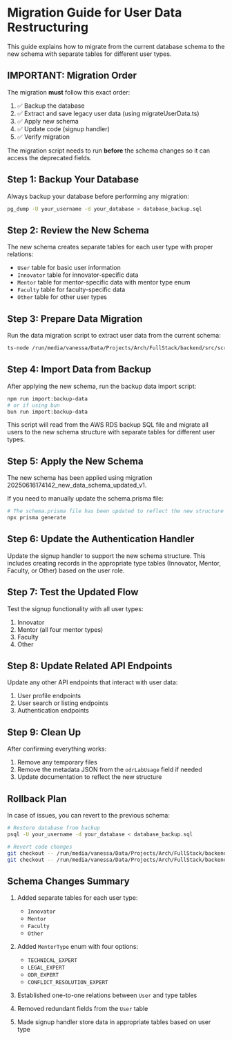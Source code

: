 # Migration Guide for User Data Restructuring

This guide explains how to migrate from the current database schema to the new schema with separate tables for different user types.

## IMPORTANT: Migration Order

The migration **must** follow this exact order:
1. ✅ Backup the database
2. ✅ Extract and save legacy user data (using migrateUserData.ts)
3. ✅ Apply new schema
4. ✅ Update code (signup handler)
5. ✅ Verify migration

The migration script needs to run **before** the schema changes so it can access the deprecated fields.

## Step 1: Backup Your Database

Always backup your database before performing any migration:

```bash
pg_dump -U your_username -d your_database > database_backup.sql
```

## Step 2: Review the New Schema

The new schema creates separate tables for each user type with proper relations:
- `User` table for basic user information
- `Innovator` table for innovator-specific data
- `Mentor` table for mentor-specific data with mentor type enum
- `Faculty` table for faculty-specific data
- `Other` table for other user types

## Step 3: Prepare Data Migration

Run the data migration script to extract user data from the current schema:

```bash
ts-node /run/media/vanessa/Data/Projects/Arch/FullStack/backend/src/scripts/migrateUserData.ts
```

## Step 4: Import Data from Backup

After applying the new schema, run the backup data import script:

```bash
npm run import:backup-data
# or if using bun
bun run import:backup-data
```

This script will read from the AWS RDS backup SQL file and migrate all users to the new schema structure with separate tables for different user types.

## Step 5: Apply the New Schema

The new schema has been applied using migration 20250616174142_new_data_schema_updated_v1.

If you need to manually update the schema.prisma file:

```bash
# The schema.prisma file has been updated to reflect the new structure
npx prisma generate
```

## Step 6: Update the Authentication Handler

Update the signup handler to support the new schema structure. This includes creating records in the appropriate type tables (Innovator, Mentor, Faculty, or Other) based on the user role.

## Step 7: Test the Updated Flow

Test the signup functionality with all user types:
1. Innovator
2. Mentor (all four mentor types)
3. Faculty
4. Other

## Step 8: Update Related API Endpoints

Update any other API endpoints that interact with user data:

1. User profile endpoints
2. User search or listing endpoints
3. Authentication endpoints

## Step 9: Clean Up

After confirming everything works:

1. Remove any temporary files
2. Remove the metadata JSON from the `odrLabUsage` field if needed
3. Update documentation to reflect the new structure

## Rollback Plan

In case of issues, you can revert to the previous schema:

```bash
# Restore database from backup
psql -U your_username -d your_database < database_backup.sql

# Revert code changes
git checkout -- /run/media/vanessa/Data/Projects/Arch/FullStack/backend/prisma/schema.prisma
git checkout -- /run/media/vanessa/Data/Projects/Arch/FullStack/backend/src/api/auth/signup.ts
```

## Schema Changes Summary

1. Added separate tables for each user type:
   - `Innovator`
   - `Mentor`
   - `Faculty`
   - `Other`

2. Added `MentorType` enum with four options:
   - `TECHNICAL_EXPERT`
   - `LEGAL_EXPERT`
   - `ODR_EXPERT`
   - `CONFLICT_RESOLUTION_EXPERT`

3. Established one-to-one relations between `User` and type tables

4. Removed redundant fields from the `User` table

5. Made signup handler store data in appropriate tables based on user type
